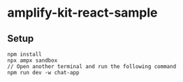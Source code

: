 # amplify-kit-react-sample

## Setup

```
npm install
npx ampx sandbox
// Open another terminal and run the following command
npm run dev -w chat-app
```
